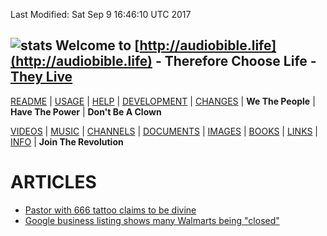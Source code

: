 Last Modified: Sat Sep  9 16:46:10 UTC 2017

## ![stats](https://c.statcounter.com/11415353/0/56f5f753/0/) Welcome to [http://audiobible.life](http://audiobible.life) - Therefore Choose Life - [They Live](https://www.youtube.com/watch?v=JI8AMRbqY6w)

[README](README.md) | [USAGE](USAGE.md) | [HELP](HELP.md) | [DEVELOPMENT](DEVELOPMENT.md) | [CHANGES](CHANGES.md) | **We The People** | **Have The Power** | **Don't Be A Clown**

[VIDEOS](VIDEOS.md) | [MUSIC](MUSIC.md) | [CHANNELS](CHANNELS.md) | [DOCUMENTS](DOCUMENTS.md) | [IMAGES](IMAGES.md) | [BOOKS](BOOKS.md) | [LINKS](LINKS.md) | [INFO](INFO.md) | **Join The Revolution**

ARTICLES
========

- [Pastor with 666 tattoo claims to be divine](http://www.cnn.com/2007/US/02/16/miami.preacher/index.html?_s=PM:US)
- [Google business listing shows many Walmarts being "closed"](http://www.4029tv.com/article/google-business-listing-shows-many-walmarts-being-closed/4958793)
